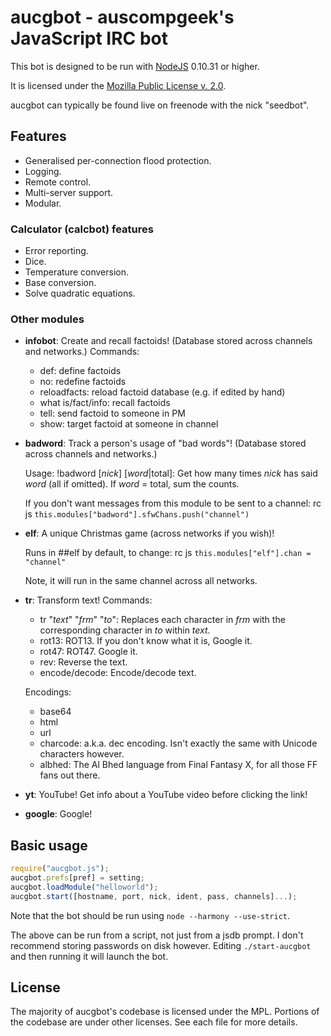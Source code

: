 aucgbot - auscompgeek's JavaScript IRC bot
==========================================

This bot is designed to be run with [NodeJS](http://nodejs.org/) 0.10.31 or higher.

It is licensed under the [Mozilla Public License v. 2.0](http://mozilla.org/MPL/2.0/).

aucgbot can typically be found live on freenode with the nick "seedbot".

Features
--------

  - Generalised per-connection flood protection.
  - Logging.
  - Remote control.
  - Multi-server support.
  - Modular.

### Calculator (calcbot) features
  - Error reporting.
  - Dice.
  - Temperature conversion.
  - Base conversion.
  - Solve quadratic equations.

### Other modules
  - **infobot**: Create and recall factoids! (Database stored across channels and networks.)
    Commands:
      * def: define factoids
      * no: redefine factoids
      * reloadfacts: reload factoid database (e.g. if edited by hand)
      * what is/fact/info: recall factoids
      * tell: send factoid to someone in PM
      * show: target factoid at someone in channel

  - **badword**: Track a person's usage of "bad words"! (Database stored across channels and networks.)

    Usage: !badword \[*nick*] [*word*|total]: Get how many times *nick* has said *word* (all if omitted). If *word* = total, sum the counts.

    If you don't want messages from this module to be sent to a channel: rc js `this.modules["badword"].sfwChans.push("channel")`

  - **elf**: A unique Christmas game (across networks if you wish)!

    Runs in ##elf by default, to change: rc js `this.modules["elf"].chan = "channel"`

    Note, it will run in the same channel across all networks.

  - **tr**: Transform text!
    Commands:
      * tr "*text*" "*frm*" "*to*": Replaces each character in *frm* with the corresponding character in *to* within *text*.
      * rot13: ROT13. If you don't know what it is, Google it.
      * rot47: ROT47. Google it.
      * rev: Reverse the text.
      * encode/decode: Encode/decode text.

    Encodings:

      * base64
      * html
      * url
      * charcode: a.k.a. dec encoding. Isn't exactly the same with Unicode characters however.
      * albhed: The Al Bhed language from Final Fantasy X, for all those FF fans out there.

  - **yt**: YouTube! Get info about a YouTube video before clicking the link!

  - **google**: Google!

Basic usage
-----------

``` javascript
require("aucgbot.js");
aucgbot.prefs[pref] = setting;
aucgbot.loadModule("helloworld");
aucgbot.start([hostname, port, nick, ident, pass, channels]...);
```

Note that the bot should be run using `node --harmony --use-strict`.

The above can be run from a script, not just from a jsdb prompt.
I don't recommend storing passwords on disk however.
Editing `./start-aucgbot` and then running it will launch the bot.

License
-------

The majority of aucgbot's codebase is licensed under the MPL.
Portions of the codebase are under other licenses. See each file for more details.
